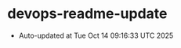 # devops-readme-update
<!--START_SECTION:activity-->
- Auto-updated at Tue Oct 14 09:16:33 UTC 2025
<!--END_SECTION:activity-->
